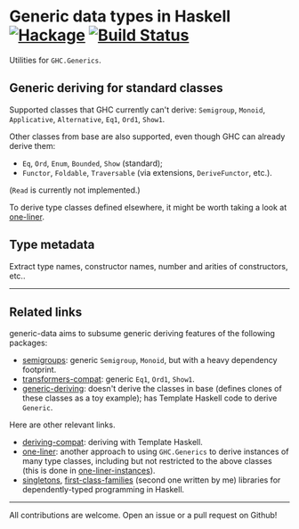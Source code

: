 # Generic data types in Haskell [![Hackage](https://img.shields.io/hackage/v/generic-data.svg)](https://hackage.haskell.org/package/generic-data) [![Build Status](https://travis-ci.org/Lysxia/generic-data.svg)](https://travis-ci.org/Lysxia/generic-data)

Utilities for `GHC.Generics`.

## Generic deriving for standard classes

Supported classes that GHC currently can't derive: `Semigroup`, `Monoid`,
`Applicative`, `Alternative`, `Eq1`, `Ord1`, `Show1`.

Other classes from base are also supported, even though GHC can already derive
them:

- `Eq`, `Ord`, `Enum`, `Bounded`, `Show` (standard);
- `Functor`, `Foldable`, `Traversable` (via extensions, `DeriveFunctor`, etc.).

(`Read` is currently not implemented.)

To derive type classes defined elsewhere, it might be worth taking a look at
[one-liner](https://hackage.haskell.org/package/one-liner).

## Type metadata

Extract type names, constructor names, number and arities of constructors, etc..

---

## Related links

generic-data aims to subsume generic deriving features of the following
packages:

- [semigroups](https://hackage.haskell.org/package/semigroups): generic
  `Semigroup`, `Monoid`, but with a heavy dependency footprint.
- [transformers-compat](https://hackage.haskell.org/package/transformers-compat):
  generic `Eq1`, `Ord1`, `Show1`.
- [generic-deriving](https://hackage.haskell.org/package/generic-deriving):
  doesn't derive the classes in base (defines clones of these classes as a toy
  example); has Template Haskell code to derive `Generic`.

Here are other relevant links.

- [deriving-compat](https://hackage.haskell.org/package/deriving-compat):
  deriving with Template Haskell.
- [one-liner](https://hackage.haskell.org/package/one-liner): another approach
  to using `GHC.Generics` to derive instances of many type classes, including
  but not restricted to the above classes (this is done in
  [one-liner-instances](https://hackage.haskell.org/package/one-liner-instances)).
- [singletons](https://hackage.haskell.org/package/singletons),
  [first-class-families](https://hackage.haskell.org/package/first-class-families)
  (second one written by me)
  libraries for dependently-typed programming in Haskell.

---

All contributions are welcome. Open an issue or a pull request on Github!
